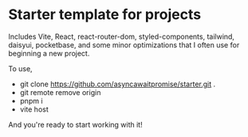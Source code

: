 # Starter template for projects

Includes Vite, React, react-router-dom, styled-components, tailwind, daisyui, pocketbase, and some minor optimizations that I often use for beginning a new project. 

To use,
- git clone https://github.com/asyncawaitpromise/starter.git .
- git remote remove origin
- pnpm i
- vite host

And you're ready to start working with it!
